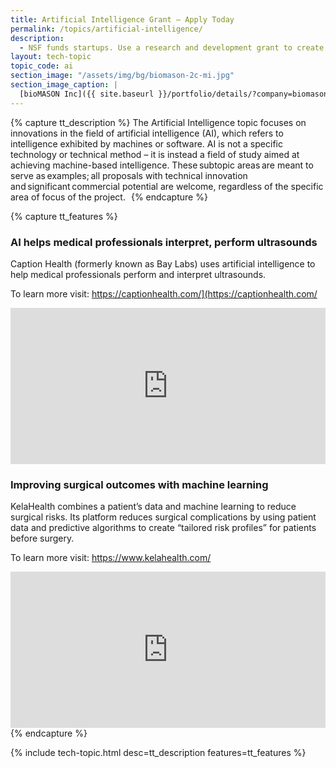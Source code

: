 ```yaml
---
title: Artificial Intelligence Grant – Apply Today
permalink: /topics/artificial-intelligence/
description:
  - NSF funds startups. Use a research and development grant to create an artificial intelligence technology.
layout: tech-topic
topic_code: ai
section_image: "/assets/img/bg/biomason-2c-mi.jpg"
section_image_caption: |
  [bioMASON Inc]({{ site.baseurl }}/portfolio/details/?company=biomason-inc#biomason-inc) interior and exterior façade tile made with biocement, which is less costly and more sustainable than its traditional counterpart
---
```

{% capture tt_description %}
The Artificial Intelligence topic focuses on innovations in the field of artificial intelligence (AI), which refers to intelligence exhibited by machines or software. AI is not a specific technology or technical method – it is instead a field of study aimed at achieving machine-based intelligence. These subtopic areas are meant to serve as examples; all proposals with technical innovation and significant commercial potential are welcome, regardless of the specific area of focus of the project.  
{% endcapture %}

{% capture tt_features %}
<div class="usa-section usa-content usa-grid">
  <div class="image-video">
    <div class="usa-width-one-half">
      <h3>AI helps medical professionals interpret, perform ultrasounds</h3>
      <p>Caption Health (formerly known as Bay Labs) uses artificial intelligence to help medical professionals perform and interpret ultrasounds. </p>
      <p>To learn more visit: <a href="https://captionhealth.com/](https://captionhealth.com/">https://captionhealth.com/](https://captionhealth.com/</a></p>
    </div>
    <div class="usa-width-one-half">
      <iframe sandbox="allow-same-origin allow-scripts" title="Caption Health" width="100%" height="250" src="https://www.youtube.com/embed/QdCIZE-eKB4" frameborder="0" allowfullscreen=""></iframe>
    </div>
  </div>
</div>

<div class="background-light-blue">
  <div class="usa-section usa-content usa-grid">
   <div class="image-video">
    <div class="usa-width-one-half">
      <h3>Improving surgical outcomes with machine learning</h3>
      <p>KelaHealth combines a patient’s data and machine learning to reduce surgical risks. Its platform reduces surgical complications by using patient data and predictive algorithms to create “tailored risk profiles” for patients before surgery.</p>
      <p>To learn more visit: <a href="https://www.kelahealth.com/">https://www.kelahealth.com/</a></p>
    </div>
    <div class="usa-width-one-half">
      <iframe sandbox="allow-same-origin allow-scripts" title="KelaHealth" width="100%" height="250" src="https://www.youtube.com/embed/w6oYYZFhzeE?modestbranding=1&showinfo=0&fs=1" frameborder="0" allowfullscreen=""></iframe>
    </div>
  </div>
  </div>
</div>
{% endcapture %}

{% include tech-topic.html desc=tt_description features=tt_features %}
